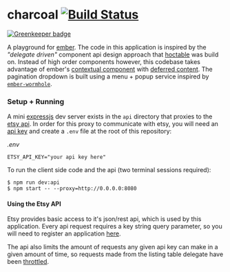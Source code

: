 # charcoal [![Build Status](https://travis-ci.org/dadleyy/charcoal.ui.svg?branch=master)](https://travis-ci.org/dadleyy/charcoal)

[![Greenkeeper badge](https://badges.greenkeeper.io/dadleyy/charcoal.ui.svg)](https://greenkeeper.io/)

A playground for [ember](http://emberjs.com). The code in this application is inspired by the *"delegate driven"* component api design approach that [hoctable](https://github.com/dadleyy/hoctable) was build on. Instead of high order components however, this codebase takes advantage of ember's [contextual component](http://emberjs.com/blog/2016/01/15/ember-2-3-released.html#toc_contextual-components) with [deferred content](https://github.com/danmcclain/ember-deferred-content). The pagination dropdown is built using a menu + popup service inspired by [`ember-wormhole`](https://github.com/yapplabs/ember-wormhole).

### Setup + Running

A mini [expressjs](http://expressjs.com/) dev server exists in the `api` directory that proxies to the [etsy api](https://www.etsy.com/developers/documentation). In order for this proxy to communicate with etsy, you will need an [api key](using-the-etsy-api) and create a `.env` file at the root of this repository:

*.env*
```
ETSY_API_KEY="your api key here"
```

To run the client side code and the api (two terminal sessions required):

```
$ npm run dev:api
$ npm start -- --proxy=http://0.0.0.0:8080
```

#### Using the Etsy API

Etsy provides basic access to it's json/rest api, which is used by this application. Every api request requires a key string query parameter, so you will need to register an application [here](https://www.etsy.com/developers/).

The api also limits the amount of requests any given api key can make in a given amount of time, so requests made from the listing table delegate have been [throttled](https://github.com/dadleyy/charcoal/blob/d62133cae8f11f39ace8c53d9e4b97a3c4be00ff/app/delegates/listings.js#L84).

